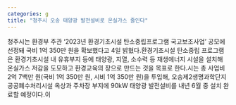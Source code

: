 ```yaml
---
categories: g
title: "청주시 오송 태양광 발전설비로 온실가스 줄인다"
---
```

청주시는 환경부 주관 ‘2023년 환경기초시설 탄소중립프로그램 국고보조사업’ 공모에 선정돼 국비 1억 350만 원을 확보했다고 4일 밝혔다.환경기초시설 탄소중립 프로그램은 환경기초시설 내 유휴부지 등에 태양광, 지열, 소수력 등 재생에너지 시설을 설치해 온실가스 저감을 도모하고 환경교육의 장으로 만드는 것을 목표로 한다.시는 총 사업비 2억 7백만 원(국비 1억 350만 원, 시비 1억 350만 원)을 투입해, 오송제2생명과학단지 공공폐수처리시설 옥상과 주차장 부지에 90kW 태양광 발전설비를 내년 6월 중 설치 완료할 예정이다.이